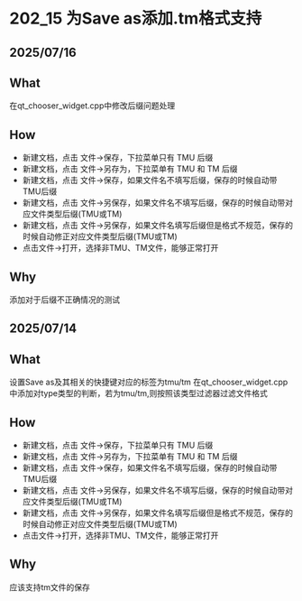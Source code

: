 # 202_15 为Save as添加.tm格式支持

## 2025/07/16

## What
在qt_chooser_widget.cpp中修改后缀问题处理


## How
- 新建文档，点击 文件->保存，下拉菜单只有 TMU 后缀
- 新建文档，点击 文件->另存为，下拉菜单有 TMU 和 TM 后缀
- 新建文档，点击 文件->保存，如果文件名不填写后缀，保存的时候自动带TMU后缀
- 新建文档，点击 文件->另保存，如果文件名不填写后缀，保存的时候自动带对应文件类型后缀(TMU或TM)
- 新建文档，点击 文件->另保存，如果文件名填写后缀但是格式不规范，保存的时候自动修正对应文件类型后缀(TMU或TM)
- 点击文件->打开，选择非TMU、TM文件，能够正常打开

## Why
添加对于后缀不正确情况的测试

## 2025/07/14

## What
设置Save as及其相关的快捷键对应的标签为tmu/tm
在qt_chooser_widget.cpp中添加对type类型的判断，若为tmu/tm,则按照该类型过滤器过滤文件格式


## How
- 新建文档，点击 文件->保存，下拉菜单只有 TMU 后缀
- 新建文档，点击 文件->另存为，下拉菜单有 TMU 和 TM 后缀
- 新建文档，点击 文件->保存，如果文件名不填写后缀，保存的时候自动带TMU后缀
- 新建文档，点击 文件->另保存，如果文件名不填写后缀，保存的时候自动带对应文件类型后缀(TMU或TM)
- 新建文档，点击 文件->另保存，如果文件名填写后缀但是格式不规范，保存的时候自动修正对应文件类型后缀(TMU或TM)
- 点击文件->打开，选择非TMU、TM文件，能够正常打开

## Why
应该支持tm文件的保存

